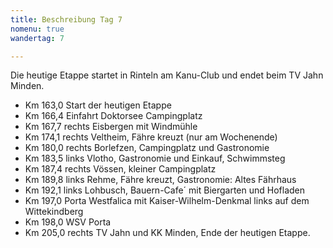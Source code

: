 ```yaml
---
title: Beschreibung Tag 7
nomenu: true
wandertag: 7

---
```


Die heutige Etappe startet in Rinteln am Kanu-Club und endet beim TV Jahn Minden.

-	Km 163,0 Start der heutigen Etappe
-	Km 166,4 Einfahrt Doktorsee Campingplatz
-	Km 167,7 rechts Eisbergen mit Windmühle
-	Km 174,1 rechts Veltheim, Fähre kreuzt (nur am Wochenende)
-	Km 180,0 rechts Borlefzen, Campingplatz und Gastronomie
-	Km 183,5 links Vlotho, Gastronomie und Einkauf, Schwimmsteg
-	Km 187,4 rechts Vössen, kleiner Campingplatz
-	Km 189,8 links Rehme, Fähre kreuzt, Gastronomie: Altes Fährhaus
-	Km 192,1 links Lohbusch, Bauern-Cafe´ mit Biergarten und Hofladen
-	Km 197,0  Porta Westfalica mit Kaiser-Wilhelm-Denkmal links auf dem Wittekindberg
-	Km 198,0 WSV Porta
-	Km 205,0 rechts TV Jahn und KK Minden, Ende der heutigen Etappe.


